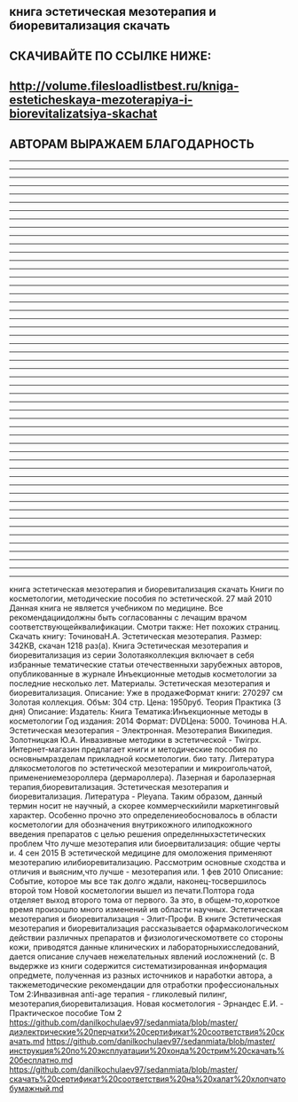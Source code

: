 книга эстетическая мезотерапия и биоревитализация скачать
--------------------------------------------------
СКАЧИВАЙТЕ ПО ССЫЛКЕ НИЖЕ:
--------------------------------------------------
http://volume.filesloadlistbest.ru/kniga-esteticheskaya-mezoterapiya-i-biorevitalizatsiya-skachat
--------------------------------------------------
АВТОРАМ ВЫРАЖАЕМ БЛАГОДАРНОСТЬ
--------------------------------------------------
--------------------------------------------------
--------------------------------------------------
--------------------------------------------------
--------------------------------------------------
--------------------------------------------------
--------------------------------------------------
--------------------------------------------------
--------------------------------------------------
--------------------------------------------------
--------------------------------------------------
--------------------------------------------------
--------------------------------------------------
--------------------------------------------------
--------------------------------------------------
--------------------------------------------------
--------------------------------------------------
--------------------------------------------------
--------------------------------------------------
--------------------------------------------------
--------------------------------------------------
--------------------------------------------------
--------------------------------------------------
--------------------------------------------------
--------------------------------------------------
--------------------------------------------------
--------------------------------------------------
--------------------------------------------------
--------------------------------------------------
--------------------------------------------------
--------------------------------------------------
--------------------------------------------------
--------------------------------------------------
--------------------------------------------------
--------------------------------------------------
--------------------------------------------------
--------------------------------------------------
--------------------------------------------------
--------------------------------------------------
--------------------------------------------------
--------------------------------------------------
--------------------------------------------------
--------------------------------------------------
--------------------------------------------------
--------------------------------------------------
--------------------------------------------------
--------------------------------------------------
--------------------------------------------------
--------------------------------------------------
--------------------------------------------------
--------------------------------------------------
--------------------------------------------------
книга эстетическая мезотерапия и биоревитализация скачать Книги по косметологии, методические пособия по эстетической. 27 май 2010  Данная книга не является учебником по медицине. Все рекомендациидолжны быть согласованны с лечащим врачом соответствующейквалификации. Смотри также: Нет похожих страниц. Скачать книгу: ТочиноваН.А.  Эстетическая мезотерапия. Размер: 342KB, скачан 1218 раз(а). Книга Эстетическая мезотерапия и биоревитализация из серии Золотаяколлекция включает в себя избранные тематические статьи отечественныхи зарубежных авторов, опубликованные в журнале Инъекционные методыв косметологии за последние несколько лет. Материалы. Эстетическая мезотерапия и биоревитализация. Описание: Уже в продажеФормат книги: 270297 см Золотая коллекция. Объм: 304 стр. Цена: 1950руб.  Теория  Практика (3 дня) Описание: Издатель: Книга Тематика:Инъекционные методы в косметологии Год издания: 2014 Формат: DVDЦена: 5000. Точинова Н.А.  Эстетическая мезотерапия - Электронная. Мезотерапия  Википедия. Золотницкая Ю.А. Инвазивные методики в эстетической  - Twirpx. Интернет-магазин предлагает книги и методические пособия по основнымразделам прикладной косметологии.  био тату. Литература длякосметологов по эстетической мезотерапии и микроигольчатой, применениемезороллера (дермароллера).  Лазерная и баролазерная терапия,биоревитализация. Эстетическая мезотерапия и биоревитализация. Литература - Pleyana. Таким образом, данный термин носит не научный, а скорее коммерческийили маркетинговый характер. Особенно прочно это определениеобосновалось в области косметологии для обозначения внутрикожного илиподкожного введения препаратов с целью решения определнныхэстетических проблем
Что лучше мезотерапия или биоервитализация: общие черты и. 4 сен 2015  В эстетической медицине для омоложения применяют мезотерапию илибиоревитализацию. Рассмотрим основные сходства и отличия и выясним,что лучше - мезотерапия или. 1 фев 2010  Описание: Событие, которое мы все так долго ждали, наконец-тосвершилось  второй том Новой косметологии вышел из печати.Полтора года отделяет выход второго тома от первого. За это, в общем-то,короткое время произошло много изменений  ив области научных. Эстетическая мезотерапия и биоревитализация - Элит-Профи. В книге Эстетическая мезотерапия и биоревитализация рассказывается офармакологическом действии различных препаратов и физиологическомответе со стороны кожи, приводятся данные клинических и лабораторныхисследований, дается описание случаев нежелательных явлений иосложнений (с. В выдержке из книги содержится систематизированная информация опредмете, полученная из разных источников и наработки автора, а такжеметодические рекомендации для отработки профессиональных  Том 2:Инвазивная anti-age терапия - гликолевый пилинг, мезотерапия,биоревитализация. Новая косметология - Эрнандес Е.И. - Практическое пособие Том 2
https://github.com/danilkochulaev97/sedanmiata/blob/master/диэлектрические%20перчатки%20сертификат%20соответствия%20скачать.md
https://github.com/danilkochulaev97/sedanmiata/blob/master/инструкция%20по%20эксплуатации%20хонда%20стрим%20скачать%20бесплатно.md
https://github.com/danilkochulaev97/sedanmiata/blob/master/скачать%20сертификат%20соответствия%20на%20халат%20хлопчатобумажный.md